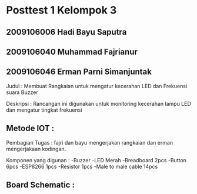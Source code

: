 # Posttest 1 Kelompok 3

## 2009106006 Hadi Bayu Saputra
## 2009106040 Muhammad Fajrianur
## 2009106046 Erman Parni Simanjuntak

Judul :
Membuat Rangkaian untuk mengatur kecerahan LED dan Frekuensi suara Buzzer

Deskripsi :
Rancangan ini digunakan untuk monitoring kecerahan lampu LED dan mengatur tingkat frekuensi

Metode IOT :
-
Pembagian Tugas :
fajri dan bayu mengerjakan rangkaian dan erman mengerjakaan kodingan.

Komponen yang digunan :
-Buzzer -LED Merah -Breadboard 2pcs -Button 6pcs -ESP8266 1pcs -Resistor 1pcs -Male to male cable 14pcs

Board Schematic :
- 
